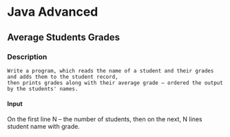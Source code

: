 # Java Advanced

## Average Students Grades

### Description
    Write a program, which reads the name of a student and their grades and adds them to the student record,
    then prints grades along with their average grade – ordered the output by the students' names.

#### Input 
On the first line N – the number of students, then on the next, N lines student name with grade.